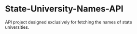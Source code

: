 # State-University-Names-API
API project designed exclusively for fetching the names of state universities. 
